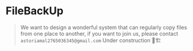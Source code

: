 # FileBackUp
> We want to design a wonderful system that can regularly copy files from one place to another, if you want to join us, please contact `astoriamal2765036345@gmail.com`
> Under construction 👷🏗
